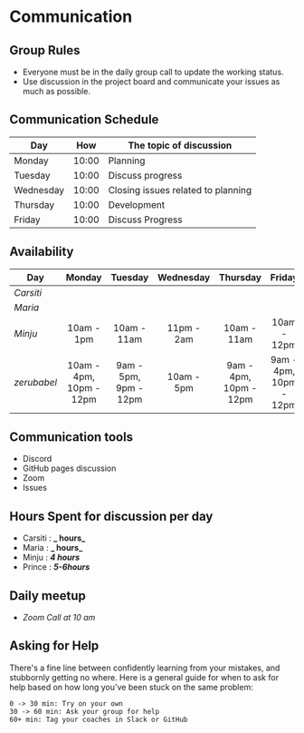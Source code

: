 # Communication

## Group Rules

<!-- any general rules you'd like to set for your group? -->

- Everyone must be in the daily group call to update the working status.
- Use discussion in the project board and communicate your issues as much as
  possible.

## Communication Schedule

| Day       |  How  | The topic of discussion            |
| --------- | :---: | ---------------------------------- |
| Monday    | 10:00 | Planning                           |
| Tuesday   | 10:00 | Discuss progress                   |
| Wednesday | 10:00 | Closing issues related to planning |
| Thursday  | 10:00 | Development                        |
| Friday    | 10:00 | Discuss Progress                   |

## Availability

| Day         |         Monday          |        Tuesday        | Wednesday  |        Thursday        |         Friday         |  Saturday  |   Sunday   |
| ----------- | :---------------------: | :-------------------: | :--------: | :--------------------: | :--------------------: | :--------: | :--------: |
| _Carsiti_   |                         |                       |            |                        |                        |            |            |
| _Maria_     |                         |                       |            |                        |                        |            |            |
| _Minju_     |       10am - 1pm        |      10am - 11am      | 11pm - 2am |      10am - 11am       |      10am - 12pm       |     -      |     -      |
| _zerubabel_ | 10am - 4pm, 10pm - 12pm | 9am - 5pm, 9pm - 12pm | 10am - 5pm | 9am - 4pm, 10pm - 12pm | 9am - 4pm, 10pm - 12pm | 11am - 7pm | 9pm - 12am |

## Communication tools

- Discord
- GitHub pages discussion
- Zoom
- Issues

## Hours Spent for discussion per day

- Carsiti : **_ hours_**
- Maria : **_ hours_**
- Minju : **_4 hours_**
- Prince : **_5-6hours_**

## Daily meetup

- _Zoom Call at 10 am_

## Asking for Help

There's a fine line between confidently learning from your mistakes, and
stubbornly getting no where. Here is a general guide for when to ask for help
based on how long you've been stuck on the same problem:

    0 -> 30 min: Try on your own
    30 -> 60 min: Ask your group for help
    60+ min: Tag your coaches in Slack or GitHub
